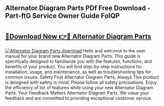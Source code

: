 ## Alternator Diagram Parts PDf Free Download - Part-ftG Service Owner Guide FoIQP

# <h2><a href="http://dfou172.blite.top/?on=Alternator+Diagram+Parts">🔗Download New 👉🔴 Alternator Diagram Parts</a></h2>

[![Alternator Diagram Parts download](https://i.imgur.com/lujVjoI.png)](http://dfou172.blite.top/?on=Alternator+Diagram+Parts)
Hello and welcome to the user manual for your brand new Alternator Diagram Parts. This guide is specifically designed to familiarize you with the features, functions, and benefits of your product. You will find step-by-step instructions for installation, usage, and maintenance, as well as troubleshooting tips for common issues. Safety First Alternator Diagram Parts, Always This product is designed with safety in mind. Please follow all safety precautions. Enjoy the efficiency of list of features while using your new Alternator Diagram Parts. Your Feedback Matters Alternator Diagram Parts. We value your feedback and are committed to providing exceptional customer service.
